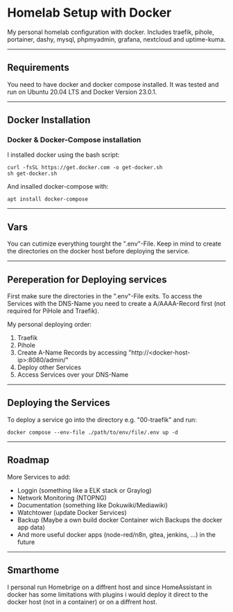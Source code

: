 
# Homelab Setup with Docker

My personal homelab configuration with docker. Includes traefik, pihole, portainer, dashy, mysql, phpmyadmin, grafana, nextcloud and uptime-kuma.

---

## Requirements

You need to have docker and docker compose installed. It was tested and run on Ubuntu 20.04 LTS and Docker Version 23.0.1.

---

## Docker Installation

### Docker & Docker-Compose installation

I installed docker using the bash script:

    curl -fsSL https://get.docker.com -o get-docker.sh
    sh get-docker.sh

And insalled docker-compose with:

    apt install docker-compose

---

## Vars

You can cutimize everything tourght the ".env"-File. Keep in mind to create the directories on the docker host before deploying the service.

---

## Pereperation for Deploying services

First make sure the directories in the ".env"-File exits. To access the Services with the DNS-Name you need to create a A/AAAA-Record first (not required for PiHole and Traefik).

My personal deploying order:

1. Traefik
2. Pihole
3. Create A-Name Records by accessing "http://\<docker-host-ip>:8080/admin/"
4. Deploy other Services
5. Access Services over your DNS-Name

---

## Deploying the Services

To deploy a service go into the directory e.g. "00-traefik" and run:

    docker compose --env-file ./path/to/env/file/.env up -d

---

## Roadmap

More Services to add:

- Loggin (something like a ELK stack or Graylog)
- Network Monitoring (NTOPNG)
- Documentation (something like Dokuwiki/Mediawiki)
- Watchtower (update Docker Services)
- Backup (Maybe a own build docker Container wich Backups the docker app data)
- And more useful docker apps (node-red/n8n, gitea, jenkins, ...) in the future

---

## Smarthome

I personal run Homebrige on a diffrent host and since HomeAssistant in docker has some limitations with plugins i would deploy it direct to the docker host (not in a container) or on a diffrent host.
